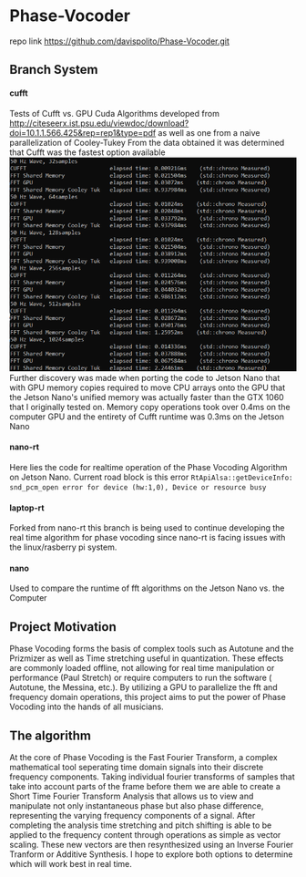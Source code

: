# Phase-Vocoder
  repo link 
  https://github.com/davispolito/Phase-Vocoder.git

## Branch System
#### cufft
  Tests of Cufft vs. GPU Cuda Algorithms developed from http://citeseerx.ist.psu.edu/viewdoc/download?doi=10.1.1.566.425&rep=rep1&type=pdf as well as one from a naive parallelization of Cooley-Tukey
   From the data obtained it was determined that Cufft was the fastest option available
![data](outputfft.png)
   Further discovery was made when porting the code to Jetson Nano that with GPU memory copies required to move CPU arrays onto the GPU that the Jetson Nano's unified memory was actually faster than the GTX 1060 that I originally tested on. Memory copy operations took over 0.4ms on the computer GPU and the entirety of Cufft runtime was 0.3ms on the Jetson Nano
#### nano-rt
   Here lies the code for realtime operation of the Phase Vocoding Algorithm on Jetson Nano.
   Current road block is this error
   `RtApiAlsa::getDeviceInfo: snd_pcm_open error for device (hw:1,0), Device or resource busy`
#### laptop-rt
   Forked from nano-rt this branch is being used to continue developing the real time algorithm for phase vocoding since nano-rt is facing issues with the linux/rasberry pi system. 
#### nano
   Used to compare the runtime of fft algorithms on the Jetson Nano vs. the Computer
  
## Project Motivation
   Phase Vocoding forms the basis of complex tools such as Autotune and the Prizmizer as well as Time stretching useful in quantization. These effects are commonly loaded offline, not allowing for real time manipulation or performance (Paul Stretch) or require computers to run the software ( Autotune, the Messina, etc.). By utilizing a GPU to parallelize the fft and frequency domain operations, this project aims to put the power of Phase Vocoding into the hands of all musicians. 
   
## The algorithm
  At the core of Phase Vocoding is the Fast Fourier Transform, a complex mathematical tool seperating time domain signals into their
discrete frequency components. Taking individual fourier transforms of samples that take into account parts of the frame before them we are
able to create a Short Time Fourier Transform Analysis that allows us to view and manipulate not only instantaneous phase but also phase
difference, representing the varying frequency components of a signal. After completing the analysis time stretching and pitch shifting is
able to be applied to the frequency content through operations as simple as vector scaling. These new vectors are then resynthesized using
an Inverse Fourier Tranform or Additive Synthesis. I hope to explore both options to determine which will work best in real time. 

